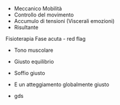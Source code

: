 - Meccanico Mobilità
- Controllo del movimento
- Accumulo di tensioni (Viscerali emozioni)
- Risultante

Fisioterapia Fase acuta - red flag

- Tono muscolare
- Giusto equilibrio
- Soffio giusto 
- E un atteggiamento globalmente giusto

- gds